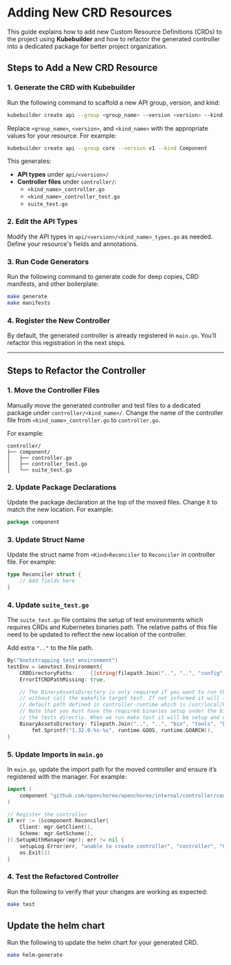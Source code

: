 
# Adding New CRD Resources

This guide explains how to add new Custom Resource Definitions (CRDs) to the project using **Kubebuilder** and how to refactor the generated controller into a dedicated package for better project organization.

## Steps to Add a New CRD Resource

### 1. **Generate the CRD with Kubebuilder**

Run the following command to scaffold a new API group, version, and kind:
```bash
kubebuilder create api --group <group_name> --version <version> --kind <kind_name>
```

Replace `<group_name>`, `<version>`, and `<kind_name>` with the appropriate values for your resource. For example:
```bash
kubebuilder create api --group core --version v1 --kind Component
```

This generates:
- **API types** under `api/<version>/`
- **Controller files** under `controller/`:
    - `<kind_name>_controller.go`
    - `<kind_name>_controller_test.go`
    - `suite_test.go`

### 2. **Edit the API Types**

Modify the API types in `api/<version>/<kind_name>_types.go` as needed. Define your resource's fields and annotations.

### 3. **Run Code Generators**

Run the following command to generate code for deep copies, CRD manifests, and other boilerplate:

```bash
make generate
make manifests
```

### 4. **Register the New Controller**

By default, the generated controller is already registered in `main.go`. You’ll refactor this registration in the next steps.

---

## Steps to Refactor the Controller

### 1. **Move the Controller Files**

Manually move the generated controller and test files to a dedicated package under `controller/<kind_name>/`. 
Change the name of the controller file from `<kind_name>_controller.go` to `controller.go`.

For example:
```plaintext
controller/
├── component/
│   ├── controller.go
│   ├── controller_test.go
│   └── suite_test.go
```

### 2. **Update Package Declarations**

Update the package declaration at the top of the moved files. Change it to match the new location. For example:
```go
package component
```

### 3. **Update Struct Name**

Update the struct name from `<Kind>Reconciler` to `Reconciler` in controller file. For example:

```go
type Reconciler struct {
    // Add fields here
}
```

### 4. **Update `suite_test.go`**

The `suite_test.go` file contains the setup of test environments which requires CRDs and Kubernetes binaries path.
The relative paths of this file need to be updated to reflect the new location of the controller.

Add extra `".."` to the file path.

```go
By("bootstrapping test environment")
testEnv = &envtest.Environment{
    CRDDirectoryPaths:     []string{filepath.Join("..", "..", "config", "crd", "bases")},
    ErrorIfCRDPathMissing: true,

    // The BinaryAssetsDirectory is only required if you want to run the tests directly
    // without call the makefile target test. If not informed it will look for the
    // default path defined in controller-runtime which is /usr/local/kubebuilder/.
    // Note that you must have the required binaries setup under the bin directory to perform
    // the tests directly. When we run make test it will be setup and used automatically.
    BinaryAssetsDirectory: filepath.Join("..", "..", "bin", "tools", "k8s",
        fmt.Sprintf("1.32.0-%s-%s", runtime.GOOS, runtime.GOARCH)),
}
```

### 5. **Update Imports in `main.go`**

In `main.go`, update the import path for the moved controller and ensure it’s registered with the manager. For example:
```go
import (
	component "github.com/openchoreo/openchoreo/internal/controller/component"
)

// Register the controller
if err := (&component.Reconciler{
	Client: mgr.GetClient(),
    Scheme: mgr.GetScheme(),
}).SetupWithManager(mgr); err != nil {
	setupLog.Error(err, "unable to create controller", "controller", "Component")
	os.Exit(1)
}
```

### 4. **Test the Refactored Controller**

Run the following to verify that your changes are working as expected:

```bash
make test
```

## Update the helm chart 

Run the following to update the helm chart for your generated CRD.

```bash
make helm-generate
```
